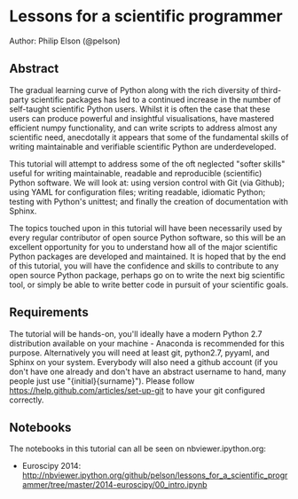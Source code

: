 Lessons for a scientific programmer
===================================

Author: Philip Elson (@pelson)

## Abstract

The gradual learning curve of Python along with the rich diversity of third-party scientific packages has
led to a continued increase in the number of self-taught scientific Python users. Whilst it is often the case that these users
can produce powerful and insightful visualisations, have mastered efficient numpy functionality, and can write scripts to address
almost any scientific need, anecdotally it appears that some of the fundamental skills of writing maintainable and verifiable scientific
Python are underdeveloped.

This tutorial will attempt to address some of the oft neglected "softer skills" useful for writing maintainable, readable and
reproducible (scientific) Python software. We will look at: using version control with Git (via Github); using YAML for configuration files;
writing readable, idiomatic Python; testing with Python's unittest; and finally the creation of documentation with Sphinx.

The topics touched upon in this tutorial will have been necessarily used by every regular contributor of open source Python software, so this
will be an excellent opportunity for you to understand how all of the major scientific Python packages are developed and
maintained. It is hoped that by the end of this tutorial, you will have the confidence and skills to contribute to any open
source Python package, perhaps go on to write the next big scientific tool, or simply be able to write better code in pursuit of your scientific goals.

## Requirements
The tutorial will be hands-on, you'll ideally have a modern Python 2.7 distribution available on your machine - Anaconda
is recommended for this purpose. Alternatively you will need at least git, python2.7, pyyaml, and Sphinx on your system. Everybody will
also need a github account (if you don't have one already and don't have an abstract username to hand, many
people just use "{initial}{surname}"). Please follow https://help.github.com/articles/set-up-git to have your git configured correctly.

## Notebooks
The notebooks in this tutorial can all be seen on nbviewer.ipython.org:
 * Euroscipy 2014: http://nbviewer.ipython.org/github/pelson/lessons_for_a_scientific_programmer/tree/master/2014-euroscipy/00_intro.ipynb

